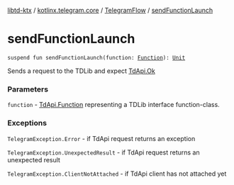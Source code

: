 [libtd-ktx](../../index.md) / [kotlinx.telegram.core](../index.md) / [TelegramFlow](index.md) / [sendFunctionLaunch](./send-function-launch.md)

# sendFunctionLaunch

`suspend fun sendFunctionLaunch(function: `[`Function`](https://tdlibx.github.io/td/docs/org/drinkless/td/libcore/telegram/TdApi.Function.html)`): `[`Unit`](https://kotlinlang.org/api/latest/jvm/stdlib/kotlin/-unit/index.html)

Sends a request to the TDLib and expect [TdApi.Ok](https://tdlibx.github.io/td/docs/org/drinkless/td/libcore/telegram/TdApi.Ok.html)

### Parameters

`function` - [TdApi.Function](https://tdlibx.github.io/td/docs/org/drinkless/td/libcore/telegram/TdApi.Function.html) representing a TDLib interface function-class.

### Exceptions

`TelegramException.Error` - if TdApi request returns an exception

`TelegramException.UnexpectedResult` - if TdApi request returns an unexpected result

`TelegramException.ClientNotAttached` - if TdApi client has not attached yet